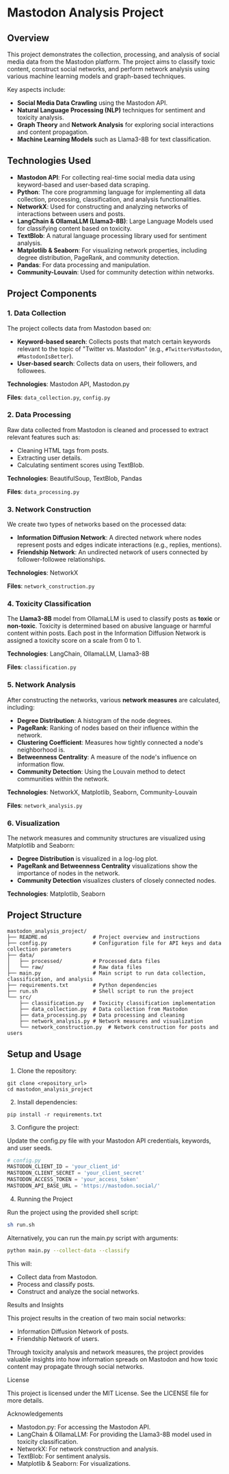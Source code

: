 # Mastodon Analysis Project

## Overview

This project demonstrates the collection, processing, and analysis of social media data from the Mastodon platform. The project aims to classify toxic content, construct social networks, and perform network analysis using various machine learning models and graph-based techniques.

Key aspects include:
- **Social Media Data Crawling** using the Mastodon API.
- **Natural Language Processing (NLP)** techniques for sentiment and toxicity analysis.
- **Graph Theory** and **Network Analysis** for exploring social interactions and content propagation.
- **Machine Learning Models** such as Llama3-8B for text classification.

## Technologies Used

- **Mastodon API**: For collecting real-time social media data using keyword-based and user-based data scraping.
- **Python**: The core programming language for implementing all data collection, processing, classification, and analysis functionalities.
- **NetworkX**: Used for constructing and analyzing networks of interactions between users and posts.
- **LangChain & OllamaLLM (Llama3-8B)**: Large Language Models used for classifying content based on toxicity.
- **TextBlob**: A natural language processing library used for sentiment analysis.
- **Matplotlib & Seaborn**: For visualizing network properties, including degree distribution, PageRank, and community detection.
- **Pandas**: For data processing and manipulation.
- **Community-Louvain**: Used for community detection within networks.

## Project Components

### 1. **Data Collection**

The project collects data from Mastodon based on:
- **Keyword-based search**: Collects posts that match certain keywords relevant to the topic of "Twitter vs. Mastodon" (e.g., `#TwitterVsMastodon`, `#MastodonIsBetter`).
- **User-based search**: Collects data on users, their followers, and followees.

**Technologies**: Mastodon API, Mastodon.py

**Files**: `data_collection.py`, `config.py`

### 2. **Data Processing**

Raw data collected from Mastodon is cleaned and processed to extract relevant features such as:
- Cleaning HTML tags from posts.
- Extracting user details.
- Calculating sentiment scores using TextBlob.

**Technologies**: BeautifulSoup, TextBlob, Pandas

**Files**: `data_processing.py`

### 3. **Network Construction**

We create two types of networks based on the processed data:
- **Information Diffusion Network**: A directed network where nodes represent posts and edges indicate interactions (e.g., replies, mentions).
- **Friendship Network**: An undirected network of users connected by follower-followee relationships.

**Technologies**: NetworkX

**Files**: `network_construction.py`

### 4. **Toxicity Classification**

The **Llama3-8B** model from OllamaLLM is used to classify posts as **toxic** or **non-toxic**. Toxicity is determined based on abusive language or harmful content within posts. Each post in the Information Diffusion Network is assigned a toxicity score on a scale from 0 to 1.

**Technologies**: LangChain, OllamaLLM, Llama3-8B

**Files**: `classification.py`

### 5. **Network Analysis**

After constructing the networks, various **network measures** are calculated, including:
- **Degree Distribution**: A histogram of the node degrees.
- **PageRank**: Ranking of nodes based on their influence within the network.
- **Clustering Coefficient**: Measures how tightly connected a node's neighborhood is.
- **Betweenness Centrality**: A measure of the node's influence on information flow.
- **Community Detection**: Using the Louvain method to detect communities within the network.

**Technologies**: NetworkX, Matplotlib, Seaborn, Community-Louvain

**Files**: `network_analysis.py`

### 6. **Visualization**

The network measures and community structures are visualized using Matplotlib and Seaborn:
- **Degree Distribution** is visualized in a log-log plot.
- **PageRank and Betweenness Centrality** visualizations show the importance of nodes in the network.
- **Community Detection** visualizes clusters of closely connected nodes.

**Technologies**: Matplotlib, Seaborn

## Project Structure

```
mastodon_analysis_project/
├── README.md               # Project overview and instructions
├── config.py               # Configuration file for API keys and data collection parameters
├── data/
│   ├── processed/          # Processed data files
│   └── raw/                # Raw data files
├── main.py                 # Main script to run data collection, classification, and analysis
├── requirements.txt        # Python dependencies
├── run.sh                  # Shell script to run the project
└── src/
    ├── classification.py   # Toxicity classification implementation
    ├── data_collection.py  # Data collection from Mastodon
    ├── data_processing.py  # Data processing and cleaning
    ├── network_analysis.py # Network measures and visualization
    └── network_construction.py  # Network construction for posts and users
```

## Setup and Usage

1. Clone the repository:
```
git clone <repository_url>
cd mastodon_analysis_project
```

2. Install dependencies:
```
pip install -r requirements.txt
```

3. Configure the project:

Update the config.py file with your Mastodon API credentials, keywords, and user seeds.

```python
# config.py
MASTODON_CLIENT_ID = 'your_client_id'
MASTODON_CLIENT_SECRET = 'your_client_secret'
MASTODON_ACCESS_TOKEN = 'your_access_token'
MASTODON_API_BASE_URL = 'https://mastodon.social/'
```

4. Running the Project

Run the project using the provided shell script:
```bash
sh run.sh
```
Alternatively, you can run the main.py script with arguments:
```bash
python main.py --collect-data --classify
```

This will:

- Collect data from Mastodon.
- Process and classify posts.
- Construct and analyze the social networks.

Results and Insights

This project results in the creation of two main social networks:

- Information Diffusion Network of posts.
- Friendship Network of users.

Through toxicity analysis and network measures, the project provides valuable insights into how information spreads on Mastodon and how toxic content may propagate through social networks.

License

This project is licensed under the MIT License. See the LICENSE file for more details.

Acknowledgements

- Mastodon.py: For accessing the Mastodon API.
- LangChain & OllamaLLM: For providing the Llama3-8B model used in toxicity classification.
- NetworkX: For network construction and analysis.
- TextBlob: For sentiment analysis.
- Matplotlib & Seaborn: For visualizations.
